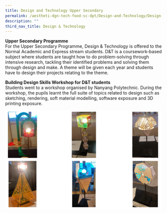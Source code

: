 ```yaml
---
title: Design and Technology Upper Secondary
permalink: /aestheti-dgn-tech-food-sc-dpt/Design-and-Technology/Design-and-Technology-Upper-Secondary/
description: ""
third_nav_title: Design & Technology
---
```

**Upper Secondary Programme**  
For the Upper Secondary Programme, Design & Technology is offered to the Normal Academic and Express stream students. D&T is a coursework-based subject where students are taught how to do problem-solving through intensive research, tackling their identified problems and solving them through design and make. A theme will be given each year and students have to design their projects relating to the theme.

**Building Design Skills Workshop for D&T students**  
Students went to a workshop organised by Nanyang Polytechnic. During the workshop, the pupils learnt the full suite of topics related to design such as sketching, rendering, soft material modelling, software exposure and 3D printing exposure.

![](/images/Our%20Curriculum/Departments/Aesthetics,%20Design%20Technology/Design%20&%20Technology/Upper%20Secondary/U1.png)